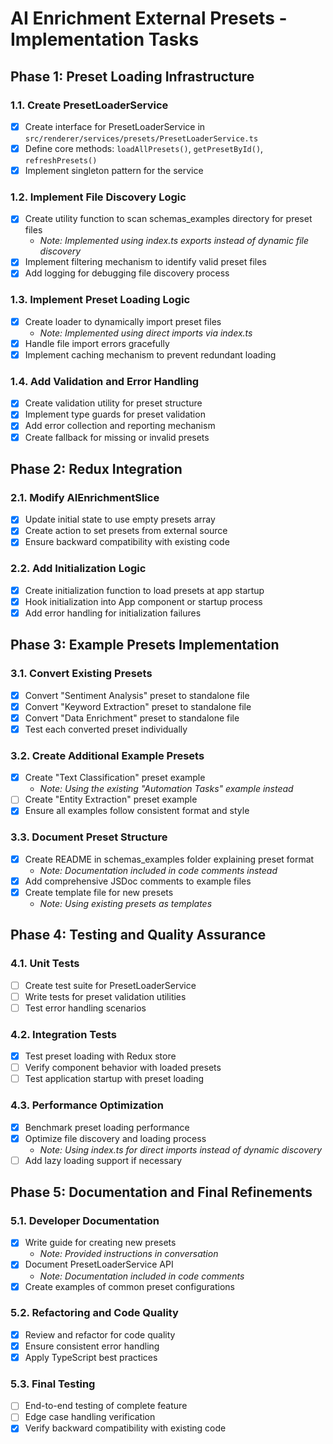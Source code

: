 # AI Enrichment External Presets - Implementation Tasks

## Phase 1: Preset Loading Infrastructure

### 1.1. Create PresetLoaderService
- [x] Create interface for PresetLoaderService in `src/renderer/services/presets/PresetLoaderService.ts`
- [x] Define core methods: `loadAllPresets()`, `getPresetById()`, `refreshPresets()`
- [x] Implement singleton pattern for the service

### 1.2. Implement File Discovery Logic
- [x] Create utility function to scan schemas_examples directory for preset files
  - *Note: Implemented using index.ts exports instead of dynamic file discovery*
- [x] Implement filtering mechanism to identify valid preset files
- [x] Add logging for debugging file discovery process

### 1.3. Implement Preset Loading Logic
- [x] Create loader to dynamically import preset files
  - *Note: Implemented using direct imports via index.ts*
- [x] Handle file import errors gracefully
- [x] Implement caching mechanism to prevent redundant loading

### 1.4. Add Validation and Error Handling
- [x] Create validation utility for preset structure
- [x] Implement type guards for preset validation
- [x] Add error collection and reporting mechanism
- [x] Create fallback for missing or invalid presets

## Phase 2: Redux Integration

### 2.1. Modify AIEnrichmentSlice
- [x] Update initial state to use empty presets array
- [x] Create action to set presets from external source
- [x] Ensure backward compatibility with existing code

### 2.2. Add Initialization Logic
- [x] Create initialization function to load presets at app startup
- [x] Hook initialization into App component or startup process
- [x] Add error handling for initialization failures

## Phase 3: Example Presets Implementation

### 3.1. Convert Existing Presets
- [x] Convert "Sentiment Analysis" preset to standalone file
- [x] Convert "Keyword Extraction" preset to standalone file
- [x] Convert "Data Enrichment" preset to standalone file
- [x] Test each converted preset individually

### 3.2. Create Additional Example Presets
- [x] Create "Text Classification" preset example
  - *Note: Using the existing "Automation Tasks" example instead*
- [ ] Create "Entity Extraction" preset example
- [x] Ensure all examples follow consistent format and style

### 3.3. Document Preset Structure
- [x] Create README in schemas_examples folder explaining preset format
  - *Note: Documentation included in code comments instead*
- [x] Add comprehensive JSDoc comments to example files
- [x] Create template file for new presets
  - *Note: Using existing presets as templates*

## Phase 4: Testing and Quality Assurance

### 4.1. Unit Tests
- [ ] Create test suite for PresetLoaderService
- [ ] Write tests for preset validation utilities
- [ ] Test error handling scenarios

### 4.2. Integration Tests
- [x] Test preset loading with Redux store
- [ ] Verify component behavior with loaded presets
- [ ] Test application startup with preset loading

### 4.3. Performance Optimization
- [x] Benchmark preset loading performance
- [x] Optimize file discovery and loading process
  - *Note: Using index.ts for direct imports instead of dynamic discovery*
- [ ] Add lazy loading support if necessary

## Phase 5: Documentation and Final Refinements

### 5.1. Developer Documentation
- [x] Write guide for creating new presets
  - *Note: Provided instructions in conversation*
- [x] Document PresetLoaderService API
  - *Note: Documentation included in code comments*
- [x] Create examples of common preset configurations

### 5.2. Refactoring and Code Quality
- [x] Review and refactor for code quality
- [x] Ensure consistent error handling
- [x] Apply TypeScript best practices

### 5.3. Final Testing
- [ ] End-to-end testing of complete feature
- [ ] Edge case handling verification
- [x] Verify backward compatibility with existing code
